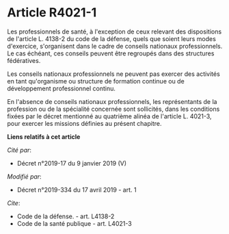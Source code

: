 # Article R4021-1

Les professionnels de santé, à l'exception de ceux relevant des dispositions de l'article L. 4138-2 du code de la défense,
quels que soient leurs modes d'exercice, s'organisent dans le cadre de conseils nationaux professionnels. Le cas échéant, ces
conseils peuvent être regroupés dans des structures fédératives. 

Les conseils nationaux professionnels ne peuvent pas exercer des activités en tant qu'organisme ou structure de formation
continue ou de développement professionnel continu. 

En l'absence de conseils nationaux professionnels, les représentants de la profession ou de la spécialité concernée sont
sollicités, dans les conditions fixées par le décret mentionné au quatrième alinéa de l'article L. 4021-3, pour exercer les
missions définies au présent chapitre.

**Liens relatifs à cet article**

_Cité par_:

  - Décret n°2019-17 du 9 janvier 2019 (V)

_Modifié par_:

  - Décret n°2019-334 du 17 avril 2019 - art. 1

_Cite_:

  - Code de la défense. - art. L4138-2
  - Code de la santé publique - art. L4021-3
